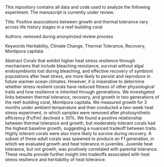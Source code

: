 This repository contains all data and code used to analyze the following experiment. The manuscript is currently under review.

Title: Positive associations between growth and thermal tolerance vary across life history stages in a reef-building coral

Authors: removed during anonymized review process

Keywords Heritability, Climate Change, Thermal Tolerance, Recovery, Montipora capitata

Abstract
Corals that exhibit higher heat stress resilience through mechanisms that include bleaching resistance, survival without algal endosymbionts lost during bleaching, and effective recovery of symbiont populations after heat stress, are more likely to persist and reproduce in future warmer ocean climates. However, it is imperative to determine whether stress resilient corals have reduced fitness of other physiological traits and how resilience is inherited through generations. We investigated links between thermal tolerance, recovery, and growth in two generations of the reef-building coral, Montipora capitata. We measured growth for 3 months under ambient temperature and then conducted a two-week heat stress experiment, in which samples were removed after photosynthetic efficiency (Fv/Fm) declined ≥ 30%. We found a positive relationship between thermal tolerance and growth, but moderately tolerant corals had the highest baseline growth, suggesting a nuanced tradeoff between traits. Highly tolerant corals were also more likely to survive during recovery. A subset of these adult corals was spawned to produce an F1 generation, in which we evaluated growth and heat tolerance in juveniles. Juvenile heat tolerance, but not growth, was positively correlated with parental tolerance. These results provide further insight into tradeoffs associated with heat stress resilience and heritability of heat tolerance.
